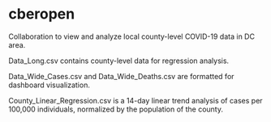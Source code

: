 # cberopen
Collaboration to view and analyze local county-level COVID-19 data in DC area.

Data_Long.csv contains county-level data for regression analysis.

Data_Wide_Cases.csv and Data_Wide_Deaths.csv are formatted for dashboard visualization.

County_Linear_Regression.csv is a 14-day linear trend analysis of cases per 100,000 individuals, normalized by the population of the county.
